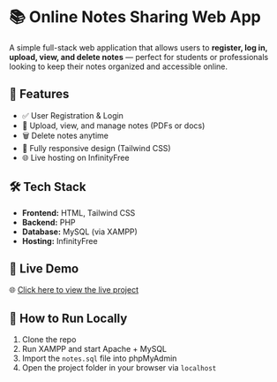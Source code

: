 # 📚 Online Notes Sharing Web App

A simple full-stack web application that allows users to **register, log in, upload, view, and delete notes** — perfect for students or professionals looking to keep their notes organized and accessible online.


## 🔧 Features

- ✅ User Registration & Login
- 📄 Upload, view, and manage notes (PDFs or docs)
- 🗑️ Delete notes anytime
- 📱 Fully responsive design (Tailwind CSS)
- 🌐 Live hosting on InfinityFree



## 🛠️ Tech Stack

- **Frontend:** HTML, Tailwind CSS
- **Backend:** PHP
- **Database:** MySQL (via XAMPP)
- **Hosting:** InfinityFree


## 🚀 Live Demo

🌐 [Click here to view the live project](onlinenotes30.infinityfreeapp.com)


## 📁 How to Run Locally

1. Clone the repo  
2. Run XAMPP and start Apache + MySQL  
3. Import the `notes.sql` file into phpMyAdmin  
4. Open the project folder in your browser via `localhost`
